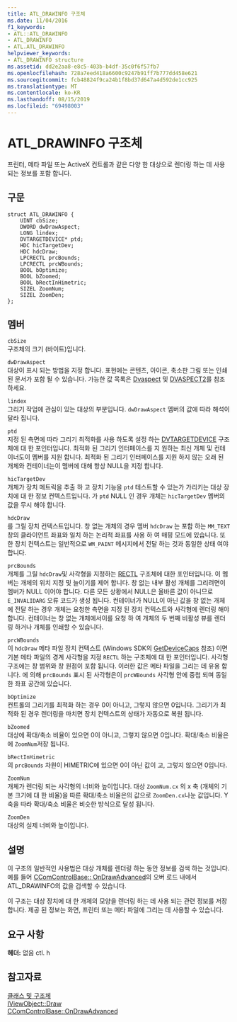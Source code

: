 ```yaml
---
title: ATL_DRAWINFO 구조체
ms.date: 11/04/2016
f1_keywords:
- ATL::ATL_DRAWINFO
- ATL_DRAWINFO
- ATL.ATL_DRAWINFO
helpviewer_keywords:
- ATL_DRAWINFO structure
ms.assetid: dd2e2aa8-e8c5-403b-b4df-35c0f6f57fb7
ms.openlocfilehash: 728a7eed418a6600c9247b91ff7b777dd458e621
ms.sourcegitcommit: fcb48824f9ca24b1f8bd37d647a4d592de1cc925
ms.translationtype: MT
ms.contentlocale: ko-KR
ms.lasthandoff: 08/15/2019
ms.locfileid: "69498003"
---
```

# <a name="atl_drawinfo-structure"></a>ATL_DRAWINFO 구조체

프린터, 메타 파일 또는 ActiveX 컨트롤과 같은 다양 한 대상으로 렌더링 하는 데 사용 되는 정보를 포함 합니다.

## <a name="syntax"></a>구문

```
struct ATL_DRAWINFO {
    UINT cbSize;
    DWORD dwDrawAspect;
    LONG lindex;
    DVTARGETDEVICE* ptd;
    HDC hicTargetDev;
    HDC hdcDraw;
    LPCRECTL prcBounds;
    LPCRECTL prcWBounds;
    BOOL bOptimize;
    BOOL bZoomed;
    BOOL bRectInHimetric;
    SIZEL ZoomNum;
    SIZEL ZoomDen;
};
```

## <a name="members"></a>멤버

`cbSize`<br/>
구조체의 크기 (바이트)입니다.

`dwDrawAspect`<br/>
대상이 표시 되는 방법을 지정 합니다. 표현에는 콘텐츠, 아이콘, 축소판 그림 또는 인쇄 된 문서가 포함 될 수 있습니다. 가능한 값 목록은 [Dvaspect](/windows/win32/api/wtypes/ne-wtypes-dvaspect) 및 [DVASPECT2](/windows/win32/api/ocidl/ne-ocidl-dvaspect2)를 참조 하세요.

`lindex`<br/>
그리기 작업에 관심이 있는 대상의 부분입니다. `dwDrawAspect` 멤버의 값에 따라 해석이 달라 집니다.

`ptd`<br/>
지정 된 측면에 따라 그리기 최적화를 사용 하도록 설정 하는 [DVTARGETDEVICE](/windows/win32/api/objidl/ns-objidl-dvtargetdevice) 구조체에 대 한 포인터입니다. 최적화 된 그리기 인터페이스를 지 원하는 최신 개체 및 컨테이너도이 멤버를 지원 합니다. 최적화 된 그리기 인터페이스를 지원 하지 않는 오래 된 개체와 컨테이너는이 멤버에 대해 항상 NULL을 지정 합니다.

`hicTargetDev`<br/>
개체가 장치 메트릭을 추출 하 고 장치 기능을 `ptd` 테스트할 수 있는가 가리키는 대상 장치에 대 한 정보 컨텍스트입니다. 가 `ptd` NULL 인 경우 개체는 `hicTargetDev` 멤버의 값을 무시 해야 합니다.

`hdcDraw`<br/>
를 그릴 장치 컨텍스트입니다. 창 없는 개체의 경우 멤버 `hdcDraw` 는 포함 하는 `MM_TEXT` 창의 클라이언트 좌표와 일치 하는 논리적 좌표를 사용 하 여 매핑 모드에 있습니다. 또한 장치 컨텍스트는 일반적으로 `WM_PAINT` 메시지에서 전달 하는 것과 동일한 상태 여야 합니다.

`prcBounds`<br/>
개체를 그릴 `hdcDraw`및 사각형을 지정하는 [RECTL](/previous-versions//dd162907\(v=vs.85\)) 구조체에 대한 포인터입니다. 이 멤버는 개체의 위치 지정 및 늘이기를 제어 합니다. 창 없는 내부 활성 개체를 그리려면이 멤버가 NULL 이어야 합니다. 다른 모든 상황에서 NULL은 올바른 값이 아니므로 `E_INVALIDARG` 오류 코드가 생성 됩니다. 컨테이너가 NULL이 아닌 값을 창 없는 개체에 전달 하는 경우 개체는 요청한 측면을 지정 된 장치 컨텍스트와 사각형에 렌더링 해야 합니다. 컨테이너는 창 없는 개체에서이를 요청 하 여 개체의 두 번째 비활성 뷰를 렌더링 하거나 개체를 인쇄할 수 있습니다.

`prcWBounds`<br/>
이 `hdcDraw` 메타 파일 장치 컨텍스트 (Windows SDK의 [GetDeviceCaps](/windows/win32/api/wingdi/nf-wingdi-getdevicecaps) 참조) 이면 기본 메타 파일의 경계 사각형을 지정 `RECTL` 하는 구조체에 대 한 포인터입니다. 사각형 구조에는 창 범위와 창 원점이 포함 됩니다. 이러한 값은 메타 파일을 그리는 데 유용 합니다. 에 의해 `prcBounds` 표시 된 사각형은이 `prcWBounds` 사각형 안에 중첩 되며 동일한 좌표 공간에 있습니다.

`bOptimize`<br/>
컨트롤의 그리기를 최적화 하는 경우 0이 아니고, 그렇지 않으면 0입니다. 그리기가 최적화 된 경우 렌더링을 마치면 장치 컨텍스트의 상태가 자동으로 복원 됩니다.

`bZoomed`<br/>
대상에 확대/축소 비율이 있으면 0이 아니고, 그렇지 않으면 0입니다. 확대/축소 비율은에 `ZoomNum`저장 됩니다.

`bRectInHimetric`<br/>
의 `prcBounds` 차원이 HIMETRIC에 있으면 0이 아닌 값이 고, 그렇지 않으면 0입니다.

`ZoomNum`<br/>
개체가 렌더링 되는 사각형의 너비와 높이입니다. 대상 `ZoomNum.cx` 의 x 축 (개체의 기본 크기에 대 한 비율)을 따른 확대/축소 비율은의 값으로 `ZoomDen.cx`나눈 값입니다. Y 축을 따라 확대/축소 비율은 비슷한 방식으로 달성 됩니다.

`ZoomDen`<br/>
대상의 실제 너비와 높이입니다.

## <a name="remarks"></a>설명

이 구조의 일반적인 사용법은 대상 개체를 렌더링 하는 동안 정보를 검색 하는 것입니다. 예를 들어 [CComControlBase:: OnDrawAdvanced](ccomcontrolbase-class.md#ondrawadvanced)의 오버 로드 내에서 ATL_DRAWINFO의 값을 검색할 수 있습니다.

이 구조는 대상 장치에 대 한 개체의 모양을 렌더링 하는 데 사용 되는 관련 정보를 저장 합니다. 제공 된 정보는 화면, 프린터 또는 메타 파일에 그리는 데 사용할 수 있습니다.

## <a name="requirements"></a>요구 사항

**헤더:** 없음 ctl. h

## <a name="see-also"></a>참고자료

[클래스 및 구조체](../../atl/reference/atl-classes.md)<br/>
[IViewObject::Draw](/windows/win32/api/oleidl/nf-oleidl-iviewobject-draw)<br/>
[CComControlBase::OnDrawAdvanced](../../atl/reference/ccomcontrolbase-class.md#ondrawadvanced)
